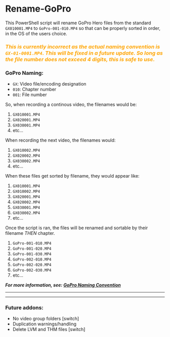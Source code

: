 # Rename-GoPro
This PowerShell script will rename GoPro Hero files from the standard `GX010001.MP4` to `GoPro-001-010.MP4` so that can be properly sorted in order, in the OS of the users choice.

### <span style="color:orange">***This is currently incorrect as the actual naming convention is `GX-01-0001.MP4`. This will be fixed in a future update. So long as the file number does not exceed 4 digits, this is safe to use.***<span/>

### GoPro Naming:
- `GX`: Video file/encoding designation
- `010`: Chapter number
- `001`: File number

So, when recording a continous video, the filenames would be:

1. `GX010001.MP4`
2. `GX020001.MP4`
3. `GX030001.MP4`
4. etc...

When recording the next video, the filenames would:

1. `GX010002.MP4`
2. `GX020002.MP4`
3. `GX030002.MP4`
4. etc...

When these files get sorted by filename, they would appear like:

1. `GX010001.MP4`
2. `GX010002.MP4`
3. `GX020001.MP4`
4. `GX020002.MP4`
5. `GX030001.MP4`
6. `GX030002.MP4`
7. etc...

Once the script is ran, the files will be renamed and sortable by their filename *THEN* chapter.

1. `GoPro-001-010.MP4`
2. `GoPro-001-020.MP4`
3. `GoPro-001-030.MP4`
4. `GoPro-002-010.MP4`
5. `GoPro-002-020.MP4`
6. `GoPro-002-030.MP4`
7. etc...

***For more information, see: [GoPro Naming Convention](https://community.gopro.com/s/article/GoPro-Camera-File-Naming-Convention?language=en_US)***

---
---
### Future addons:
- No video group folders \[switch\]
- Duplication warnings/handling
- Delete LVM and THM files \[switch\]